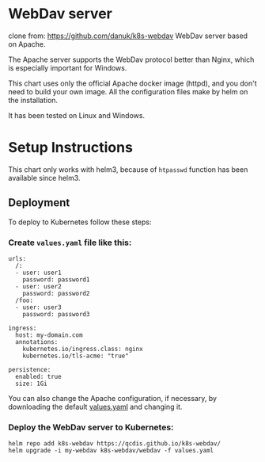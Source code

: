 # WebDav server
clone from: https://github.com/danuk/k8s-webdav
WebDav server based on Apache.

The Apache server supports the WebDav protocol better than Nginx, which is especially important for Windows.

This chart uses only the official Apache docker image (httpd), and you don't need to build your own image.
All the configuration files make by helm on the installation.

It has been tested on Linux and Windows.

# Setup Instructions

This chart only works with helm3, because of `htpasswd` function has been available since helm3.

## Deployment
To deploy to Kubernetes follow these steps:

### Create `values.yaml` file like this:
```
urls:
  /:
  - user: user1
    password: password1
  - user: user2
    password: password2
  /foo:
  - user: user3
    password: password3

ingress:
  host: my-domain.com
  annotations:
    kubernetes.io/ingress.class: nginx
    kubernetes.io/tls-acme: "true"

persistence:
  enabled: true
  size: 1Gi
```

You can also change the Apache configuration, if necessary, by downloading the default
[values.yaml](https://raw.githubusercontent.com/qcdis/k8s-webdav/master/values.yaml)
and changing it.

### Deploy the WebDav server to Kubernetes:
```
helm repo add k8s-webdav https://qcdis.github.io/k8s-webdav/
helm upgrade -i my-webdav k8s-webdav/webdav -f values.yaml
```


